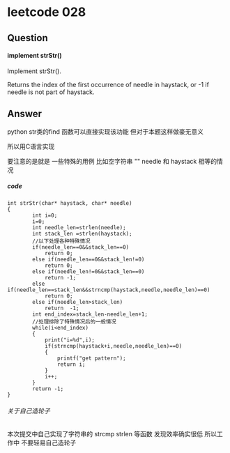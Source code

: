 # leetcode 028
## Question
#### implement strStr()
Implement strStr().

Returns the index of the first occurrence of needle in haystack, or -1 if needle is not part of haystack.
## Answer
python str类的find 函数可以直接实现该功能 但对于本题这样做豪无意义

所以用C语言实现

要注意的是就是 一些特殊的用例 比如空字符串 "" needle 和 haystack 相等的情况

##### code 

```
int strStr(char* haystack, char* needle)
{
        int i=0;
        i=0;
        int needle_len=strlen(needle);
        int stack_len =strlen(haystack);
        //以下处理各种特殊情况
        if(needle_len==0&&stack_len==0)
            return 0;
        else if(needle_len==0&&stack_len!=0)
            return 0;
        else if(needle_len!=0&&stack_len==0)
            return -1;
        else if(needle_len==stack_len&&strncmp(haystack,needle,needle_len)==0)
            return 0;
        else if(needle_len>stack_len)
            return  -1;                  
        int end_index=stack_len-needle_len+1;
        //处理排除了特殊情况后的一般情况
        while(i<end_index)
        {        
            print("i=%d",i);    
            if(strncmp(haystack+i,needle,needle_len)==0)
            {
                printf("get pattern");
                return i;
            }                
            i++;
        }       
        return -1;
}
```

###### 关于自己造轮子
本次提交中自己实现了字符串的 strcmp strlen 等函数 发现效率确实很低
所以工作中 不要轻易自己造轮子



